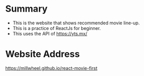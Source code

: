 # Summary

- This is the website that shows recommended movie line-up.
- This is a practice of ReactJs for beginner.
- This uses the API of https://yts.mx/

# Website Address

https://millwheel.github.io/react-movie-first

